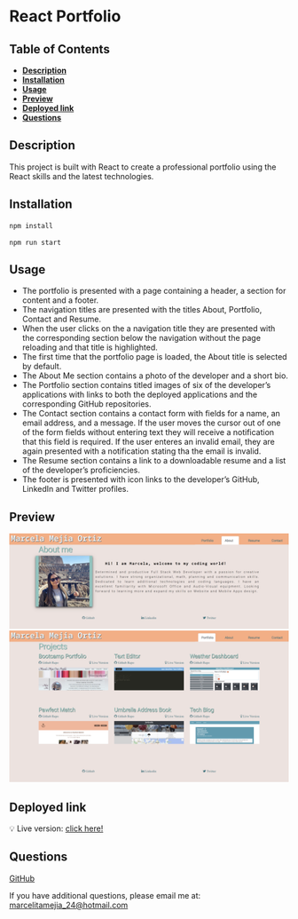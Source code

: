# **React Portfolio**

## **Table of Contents** 

- [**Description**](#description)
- [**Installation**](#installation)
- [**Usage**](#usage)
- [**Preview**](#preview)
- [**Deployed link**](#deployed-link)
- [**Questions**](#questions)


## **Description**

This project is built with React to create a professional portfolio using the React skills and  the latest technologies.

## **Installation**

```
npm install
```
```
npm run start
```

## **Usage**

* The portfolio is presented with a page containing a header, a section for content and a footer.
* The navigation titles are presented with the titles About, Portfolio, Contact and Resume.
* When the user clicks on the a navigation title they are presented with the corresponding section below the navigation without the page reloading and that title is highlighted.
* The first time that the portfolio page is loaded, the About title is selected by default.
* The About Me section contains a photo of the developer and a short bio.
* The Portfolio section contains titled images of six of the developer’s applications with links to both the deployed applications and the corresponding GitHub repositories.
* The Contact section contains a contact form with fields for a name, an email address, and a message. If the user moves the cursor out of one of the form fields without entering text they will receive a notification that this field is required. If the user enteres an invalid email, they are again presented with a notification stating tha the email is invalid.
* The Resume section contains a link to a downloadable resume and a list of the developer’s proficiencies.
* The footer is presented with icon links to the developer’s GitHub, LinkedIn and Twitter profiles. 


## **Preview**

 ![About Page](assets/images/about.png)
 ![Project Page](assets/images/projects.png)

## **Deployed link**

💡 Live version: [click here!](https://marcelamejiao.github.io/React-Portfolio/)

## **Questions**

[GitHub](https://github.com/marcelamejiao)

If you have additional questions, please email me at: marcelitamejia_24@hotmail.com